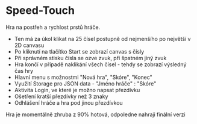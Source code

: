 # Speed-Touch
Hra na postřeh a rychlost prstů hráče.
 - Ten má za úkol klikat na 25 čísel postupně od nejmenšího po největší v 2D canvasu
 - Po kliknutí na tlačítko Start se zobrazí canvas s čísly
 - Při správném stisku čísla se ozve zvuk, při špatném jiný zvuk
 - Hra končí v případě naklikání všech čísel - tehdy se zobrazí výsledný čas hry
 - Hlavní menu s možnostmi "Nová hra", "Skóre", "Konec"
 - Využití Storage pro JSON data - "Jméno hráče" : "Skóre"
 - Aktivita Login, ve které je možno napsat přezdívku
 - Ošetření kratší přezdívky než 3 znaky
 - Odhlášení hráče a hra pod jinou přezdívkou

Hra je momentálně zhruba z 90% hotová, odpoledne nahraji finální verzi
